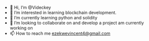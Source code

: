 - 👋 Hi, I’m @Videckey
- 👀 I’m interested in learning blockchain development.
- 🌱 I’m currently learning python and solidity
- 💞️ I’m looking to collaborate on and develop a project am currently working on
- 📫 How to reach me ezekwevincent4@gmail.com

<!---
Videckey/Videckey is a ✨ special ✨ repository because its `README.md` (this file) appears on your GitHub profile.
You can click the Preview link to take a look at your changes.
--->
